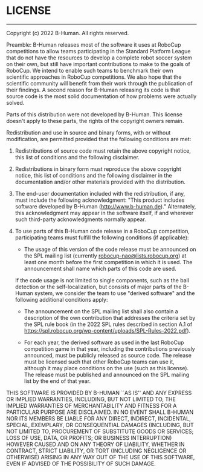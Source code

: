 # LICENSE
------------------------------------------------------------------
Copyright (c) 2022 B-Human.  All rights reserved.


Preamble: B-Human releases most of the software it uses at RoboCup
competitions to allow teams participating in the Standard Platform
League that do not have the resources to develop a complete robot
soccer system on their own, but still have important contributions
to make to the goals of RoboCup. We intend to enable such teams to
benchmark their own scientific approaches in RoboCup competitions.
We also hope that the scientific community will benefit from their
work through the publication of their findings.
A second reason for B-Human releasing its code is that source code
is the most solid documentation of how problems were actually
solved.


Parts of this distribution were not developed by B-Human.
This license doesn't apply to these parts, the rights of the
copyright owners remain.

Redistribution and use in source and binary forms, with or without
modification, are permitted provided that the following conditions
are met:

 1. Redistributions of source code must retain the above copyright
    notice, this list of conditions and the following disclaimer.

 2. Redistributions in binary form must reproduce the above
    copyright notice, this list of conditions and the following
    disclaimer in the documentation and/or other materials provided
    with the distribution.

 3. The end-user documentation included with the redistribution, if
    any, must include the following acknowledgment:
    "This product includes software developed by B-Human
     (http://www.b-human.de)."
    Alternately, this acknowledgment may appear in the software
    itself, if and wherever such third-party acknowledgments
    normally appear.

 4. To use parts of this B-Human code release in a RoboCup
    competition, participating teams must fulfill the following
    conditions (if applicable):

      - The usage of this version of the code release must be
        announced on the SPL mailing list (currently
        robocup-nao@lists.robocup.org) at least one month before
        the first competition in which it is used. The announcement
        shall name which parts of this code are used.
      
    If the code usage is not limited to single components, such
    as the ball detection or the self-localization, but consists
    of major parts of the B-Human system, we consider the team
    to use "derived software" and the following additional
    conditions apply:
      
      - The announcement on the SPL mailing list shall also contain
        a description of the own contribution that addresses the
        criteria set by the SPL rule book (in the 2022 SPL rules
        described in section A.1 of
        https://spl.robocup.org/wp-content/uploads/SPL-Rules-2022.pdf).

      - For each year, the derived software as used in the last
        RoboCup competition game in that year, including the
        contributions previously announced, must be publicly
        released as source code. The release must be licensed such
        that other RoboCup teams can use it, although it may place
        conditions on the use (such as this license). The release
        must be published and announced on the SPL mailing list by
        the end of that year.


THIS SOFTWARE IS PROVIDED BY B-HUMAN ``AS IS'' AND ANY
EXPRESS OR IMPLIED WARRANTIES, INCLUDING, BUT NOT LIMITED TO,
THE IMPLIED WARRANTIES OF MERCHANTABILITY AND FITNESS FOR A
PARTICULAR PURPOSE ARE DISCLAIMED. IN NO EVENT SHALL
B-HUMAN NOR ITS MEMBERS BE LIABLE FOR ANY DIRECT, INDIRECT,
INCIDENTAL, SPECIAL, EXEMPLARY, OR CONSEQUENTIAL DAMAGES
(INCLUDING, BUT NOT LIMITED TO, PROCUREMENT OF SUBSTITUTE GOODS
OR SERVICES; LOSS OF USE, DATA, OR PROFITS; OR BUSINESS
INTERRUPTION) HOWEVER CAUSED AND ON ANY THEORY OF LIABILITY,
WHETHER IN CONTRACT, STRICT LIABILITY, OR TORT (INCLUDING
NEGLIGENCE OR OTHERWISE) ARISING IN ANY WAY OUT OF THE USE OF
THIS SOFTWARE, EVEN IF ADVISED OF THE POSSIBILITY OF SUCH DAMAGE.
